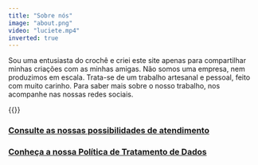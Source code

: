 ```yaml
---
title: "Sobre nós"
image: "about.png"
video: "luciete.mp4"
inverted: true
---
```


Sou uma entusiasta do crochê e criei este site apenas para compartilhar minhas criações com as minhas amigas. Não somos uma empresa, nem produzimos em escala. Trata-se de um trabalho artesanal e pessoal, feito com muito carinho. Para saber mais sobre o nosso trabalho, nos acompanhe nas nossas redes sociais.

{{<spacer height="30">}}

### [Consulte as nossas possibilidades de atendimento](/fluxo)
### [Conheça a nossa Política de Tratamento de Dados](/politica)